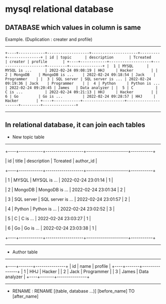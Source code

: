 # mysql relational database

## DATABASE which values in column is same

Example. (Duplication : creater and profile)

---


`+----+------------+-------------------+---------------------+---------+---------------+
| id | topic      | description       | Tcreated            | creater | profile       |
+----+------------+-------------------+---------------------+---------+---------------+
|  1 | MYSQL      | MYSQL is ...      | 2022-02-24 09:08:19 | HHJ     | Hacker        |
|  2 | MongoDB    | MongoDB is ...    | 2022-02-24 09:18:54 | Jack    | Programmer    |
|  3 | SQL server | SQL server is ... | 2022-02-24 09:19:36 | Jack    | Programmer    |
|  4 | Python     | Python is ...     | 2022-02-24 09:20:45 | James   | Data analyzer |
|  5 | C          | C is ...          | 2022-02-24 09:21:13 | HHJ     | Hacker        |
|  6 | Go         | Go is ...         | 2022-02-24 09:28:57 | HHJ     | Hacker        |
+----+------------+-------------------+---------------------+---------+---------------+`


---


## In relational database, it can join each tables

- New topic table

---

+----+------------+-------------------+---------------------+-----------+

| id | title      | description       | Tcreated            | author_id |

+----+------------+-------------------+---------------------+-----------+

|  1 | MYSQL      | MYSQL is ...      | 2022-02-24 23:01:14 |         1 |

|  2 | MongoDB    | MongoDB is ...    | 2022-02-24 23:01:34 |         2 |

|  3 | SQL server | SQL server is ... | 2022-02-24 23:01:57 |         2 |

|  4 | Python     | Python is ...     | 2022-02-24 23:02:52 |         3 |

|  5 | C          | C is ...          | 2022-02-24 23:03:27 |         1 |

|  6 | Go         | Go is ...         | 2022-02-24 23:03:38 |         1 |

+----+------------+-------------------+---------------------+-----------+

---

- Author table

---

+----+-------+---------------+
| id | name  | profile       |
+----+-------+---------------+
|  1 | HHJ   | Hacker        |
|  2 | Jack  | Programmer    |
|  3 | James | Data analyzer |
+----+-------+---------------+

---

+ RENAME : RENAME [(table, database ...)] [before_name] TO [after_name]

